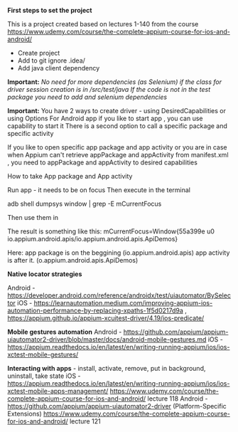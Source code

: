 **First steps to set the project**

This is a project created based on lectures 1-140 from the course https://www.udemy.com/course/the-complete-appium-course-for-ios-and-android/
* Create project 
* Add to git ignore .idea/ 
* Add java client dependency 

**Important:** _No need for more dependencies (as Selenium) if the class for driver session creation is in /src/test/java
If the code is not in the test package you need to add and selenium dependencies_

**Important:**  You have 2 ways to create driver - using DesiredCapabilities or using Options
                For Android app if you like to start app , you can use capability to start it
                There is a second option to call a specific package and specific activity

If you like to open specific app package and app activity or you are in case when Appium can't retrieve appPackage and appActivity
from manifest.xml , you need to appPackage and appActivity to desired capabilities

How to take App package  and App activity

Run app - it needs to be on focus
Then execute in the terminal

adb shell dumpsys window | grep -E mCurrentFocus

Then use them in 


The result is something like this:
mCurrentFocus=Window{55a399e u0 io.appium.android.apis/io.appium.android.apis.ApiDemos}

Here: app package is on the beggining (io.appium.android.apis)
app activity is after it.   (o.appium.android.apis.ApiDemos)

**Native locator strategies**

Android -  https://developer.android.com/reference/androidx/test/uiautomator/BySelector
iOS - https://learnautomation.medium.com/improving-appium-ios-automation-performance-by-replacing-xpaths-1f5d0217d9a , https://appium.github.io/appium-xcuitest-driver/4.19/ios-predicate/

**Mobile gestures automation**
Android - https://github.com/appium/appium-uiautomator2-driver/blob/master/docs/android-mobile-gestures.md
iOS - https://appium.readthedocs.io/en/latest/en/writing-running-appium/ios/ios-xctest-mobile-gestures/


**Interacting with apps** - install, activate, remove, put in background, uninstall, take state
iOS -  https://appium.readthedocs.io/en/latest/en/writing-running-appium/ios/ios-xctest-mobile-apps-management/
       https://www.udemy.com/course/the-complete-appium-course-for-ios-and-android/ lecture 118
Android - https://github.com/appium/appium-uiautomator2-driver (Platform-Specific Extensions)
          https://www.udemy.com/course/the-complete-appium-course-for-ios-and-android/ lecture 121
